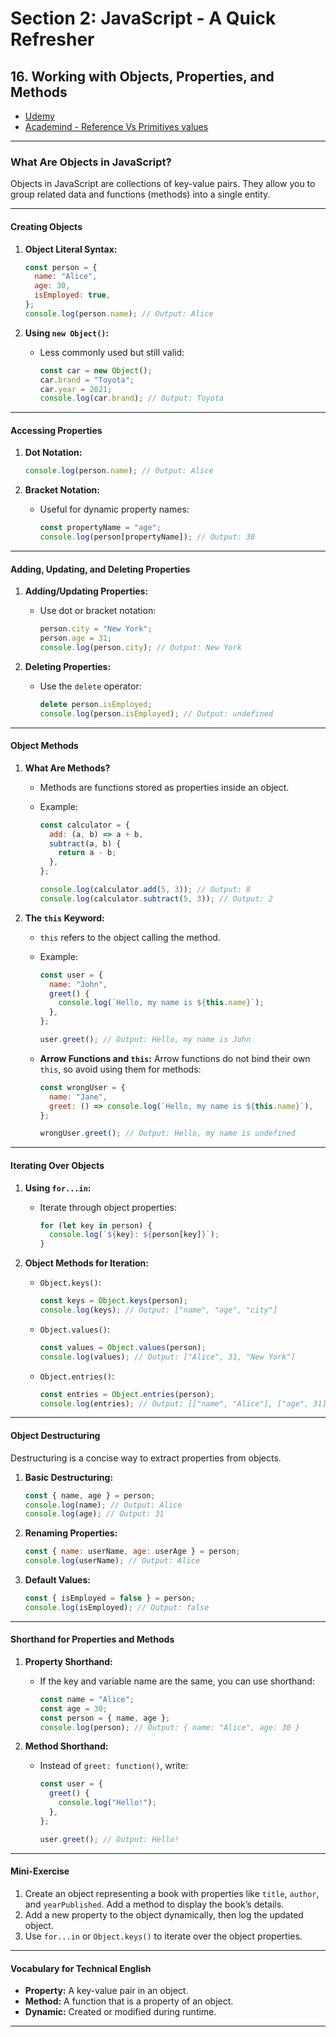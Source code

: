 # Section 2: JavaScript - A Quick Refresher

## **16. Working with Objects, Properties, and Methods**

- [Udemy](https://www.udemy.com/course/nodejs-the-complete-guide/learn/lecture/11561866#overview)
- [Academind - Reference Vs Primitives values](https://academind.com/tutorials/reference-vs-primitive-values)

---

### **What Are Objects in JavaScript?**

Objects in JavaScript are collections of key-value pairs. They allow you to group related data and functions (methods) into a single entity.

---

#### **Creating Objects**

1. **Object Literal Syntax:**

   ```javascript
   const person = {
     name: "Alice",
     age: 30,
     isEmployed: true,
   };
   console.log(person.name); // Output: Alice
   ```

2. **Using `new Object()`:**
   - Less commonly used but still valid:
     ```javascript
     const car = new Object();
     car.brand = "Toyota";
     car.year = 2021;
     console.log(car.brand); // Output: Toyota
     ```

---

#### **Accessing Properties**

1. **Dot Notation:**

   ```javascript
   console.log(person.name); // Output: Alice
   ```

2. **Bracket Notation:**
   - Useful for dynamic property names:
     ```javascript
     const propertyName = "age";
     console.log(person[propertyName]); // Output: 30
     ```

---

#### **Adding, Updating, and Deleting Properties**

1. **Adding/Updating Properties:**

   - Use dot or bracket notation:
     ```javascript
     person.city = "New York";
     person.age = 31;
     console.log(person.city); // Output: New York
     ```

2. **Deleting Properties:**
   - Use the `delete` operator:
     ```javascript
     delete person.isEmployed;
     console.log(person.isEmployed); // Output: undefined
     ```

---

#### **Object Methods**

1. **What Are Methods?**

   - Methods are functions stored as properties inside an object.
   - Example:

     ```javascript
     const calculator = {
       add: (a, b) => a + b,
       subtract(a, b) {
         return a - b;
       },
     };

     console.log(calculator.add(5, 3)); // Output: 8
     console.log(calculator.subtract(5, 3)); // Output: 2
     ```

2. **The `this` Keyword:**

   - `this` refers to the object calling the method.
   - Example:

     ```javascript
     const user = {
       name: "John",
       greet() {
         console.log(`Hello, my name is ${this.name}`);
       },
     };

     user.greet(); // Output: Hello, my name is John
     ```

   - **Arrow Functions and `this`:**
     Arrow functions do not bind their own `this`, so avoid using them for methods:

     ```javascript
     const wrongUser = {
       name: "Jane",
       greet: () => console.log(`Hello, my name is ${this.name}`),
     };

     wrongUser.greet(); // Output: Hello, my name is undefined
     ```

---

#### **Iterating Over Objects**

1. **Using `for...in`:**

   - Iterate through object properties:
     ```javascript
     for (let key in person) {
       console.log(`${key}: ${person[key]}`);
     }
     ```

2. **Object Methods for Iteration:**

   - `Object.keys()`:

     ```javascript
     const keys = Object.keys(person);
     console.log(keys); // Output: ["name", "age", "city"]
     ```

   - `Object.values()`:

     ```javascript
     const values = Object.values(person);
     console.log(values); // Output: ["Alice", 31, "New York"]
     ```

   - `Object.entries()`:
     ```javascript
     const entries = Object.entries(person);
     console.log(entries); // Output: [["name", "Alice"], ["age", 31], ["city", "New York"]]
     ```

---

#### **Object Destructuring**

Destructuring is a concise way to extract properties from objects.

1. **Basic Destructuring:**

   ```javascript
   const { name, age } = person;
   console.log(name); // Output: Alice
   console.log(age); // Output: 31
   ```

2. **Renaming Properties:**

   ```javascript
   const { name: userName, age: userAge } = person;
   console.log(userName); // Output: Alice
   ```

3. **Default Values:**
   ```javascript
   const { isEmployed = false } = person;
   console.log(isEmployed); // Output: false
   ```

---

#### **Shorthand for Properties and Methods**

1. **Property Shorthand:**

   - If the key and variable name are the same, you can use shorthand:
     ```javascript
     const name = "Alice";
     const age = 30;
     const person = { name, age };
     console.log(person); // Output: { name: "Alice", age: 30 }
     ```

2. **Method Shorthand:**

   - Instead of `greet: function()`, write:

     ```javascript
     const user = {
       greet() {
         console.log("Hello!");
       },
     };

     user.greet(); // Output: Hello!
     ```

---

#### **Mini-Exercise**

1. Create an object representing a book with properties like `title`, `author`, and `yearPublished`. Add a method to display the book’s details.
2. Add a new property to the object dynamically, then log the updated object.
3. Use `for...in` or `Object.keys()` to iterate over the object properties.

---

#### **Vocabulary for Technical English**

- **Property:** A key-value pair in an object.
- **Method:** A function that is a property of an object.
- **Dynamic:** Created or modified during runtime.

---
